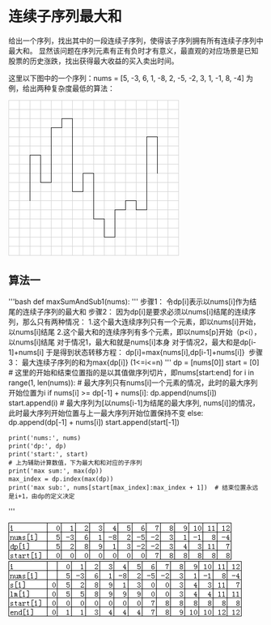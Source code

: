 # 连续子序列最大和

给出一个序列，找出其中的一段连续子序列，使得该子序列拥有所有连续子序列中最大和。
显然该问题在序列元素有正有负时才有意义，最直观的对应场景是已知股票的历史涨跌，找出获得最大收益的买入卖出时间。

这里以下图中的一个序列：nums = [5, -3, 6, 1, -8, 2, -5, -2, 3, 1, -1, 8, -4] 为例，给出两种复杂度最低的算法：

![alt text](https://github.com/meowmiji/subseries-max-sum/blob/master/images/series.png)

## 算法一

'''bash
def maxSumAndSub1(nums):
	'''
	步骤1：
	令dp[i]表示以nums[i]作为结尾的连续子序列的最大和
	步骤2：
	因为dp[i]是要求必须以nums[i]结尾的连续序列，那么只有两种情况：
		1.这个最大连续序列只有一个元素，即以nums[i]开始，以nums[i]结尾
		2.这个最大和的连续序列有多个元素，即以nums[p]开始（p<i），以nums[i]结尾
	对于情况1，最大和就是nums[i]本身
	对于情况2，最大和是dp[i-1]+nums[i]
	于是得到状态转移方程：
	dp[i]=max{nums[i],dp[i-1]+nums[i]} 
	步骤3：
	最大连续子序列的和为max{dp[i]} (1<=i<=n)
	'''
	dp = [nums[0]]
	start = [0]  # 这里的开始和结束位置指的是以其值做序列切片，即nums[start:end]
	for i in range(1, len(nums)):
		# 最大序列只有nums[i]一个元素的情况，此时的最大序列开始位置为i
		if nums[i] >= dp[-1] + nums[i]:
			dp.append(nums[i])
			start.append(i)
		# 最大序列为[以nums[i-1]为结尾的最大序列, nums[i]]的情况，此时最大序列开始位置与上一最大序列开始位置保持不变
		else:
			dp.append(dp[-1] + nums[i])
			start.append(start[-1])

	print('nums:', nums)
	print('dp:', dp)
	print('start:', start)
	# 上为辅助计算数值，下为最大和和对应的子序列
	print('max sum:', max(dp))
	max_index = dp.index(max(dp))
	print('max sub:', nums[start[max_index]:max_index + 1])  # 结束位置永远是i+1，由dp的定义决定
'''

![alt text](https://github.com/meowmiji/subseries-max-sum/blob/master/images/method_1_illustration.png)
![alt text](https://github.com/meowmiji/subseries-max-sum/blob/master/images/method_2_illustration.png)
